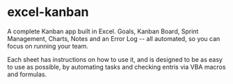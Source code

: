 # excel-kanban
A complete Kanban app built in Excel. Goals, Kanban Board, Sprint Management, Charts, Notes and an Error Log -- all automated, so  you can focus on running your team.

Each sheet has instructions on how to use it, and is designed to be as easy to use as possible, by automating tasks and checking entris via VBA macros and formulas.
